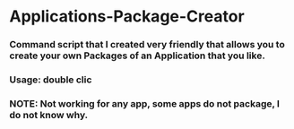 


# Applications-Package-Creator

### Command script that I created very friendly that allows you to create your own Packages of an Application that you like.

### Usage: double clic


### NOTE: Not working for any app, some apps do not package, I do not know why.

